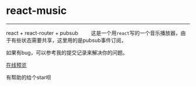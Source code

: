 # react-music   
***  
react + react-router + pubsub   
      
这是一个用`react`写的一个音乐播放器，由于有些状态需要共享，这里用的是pubsub事件订阅，   

如果有bug，可以参考我的提交记录来解决你的问题。   

[在线预览](https://ymbo.github.io/react-music/#/)   

有帮助的给个star呗   
